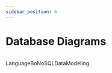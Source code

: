 ```yaml
---
sidebar_position: 6
---
```


# Database Diagrams

<img src ="https://raw.githubusercontent.com/Capstone-Projects-2023-Fall/project-language-learning-discord-bot/main/images/LanguageBoNoSQLDataModeling.png" alt=""/>

LanguageBoNoSQLDataModeling
